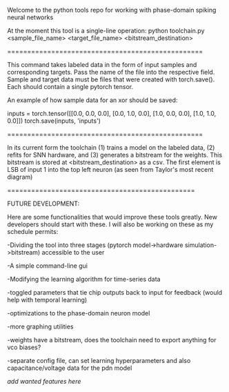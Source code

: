 
Welcome to the python tools repo for working with phase-domain spiking neural networks

At the moment this tool is a single-line operation:
    python toolchain.py <sample_file_name> <target_file_name> <bitstream_destination>

=================================================

This command takes labeled data in the form of input samples and corresponding targets. 
Pass the name of the file into the respective field. Sample and target data must be files that 
were created with torch.save(). Each should contain a single pytorch tensor. 

An example of how sample data for an xor should be saved:

inputs = torch.tensor([[0.0, 0.0, 0.0], [0.0, 1.0, 0.0], [1.0, 0.0, 0.0], [1.0, 1.0, 0.0]])
torch.save(inputs, 'inputs') 

=================================================

In its current form the toolchain (1) trains a model on the labeled data, (2) refits for SNN hardware, 
and (3) generates a bitstream for the weights. This bitstream is stored at <bitstream_destination> as a csv. 
The first element is LSB of input 1 into the top left neuron (as seen from Taylor's most recent diagram) 

===============================================

FUTURE DEVELOPMENT: 

Here are some functionalities that would improve these tools greatly. New developers should start with these. 
I will also be working on these as my schedule permits: 

-Dividing the tool into three stages (pytorch model->hardware simulation->bitstream) accessible to the user

-A simple command-line gui

-Modifying the learning algorithm for time-series data 

-toggled parameters that tie chip outputs back to input for feedback (would help with temporal learning) 

-optimizations to the phase-domain neuron model

-more graphing utilities 

-weights have a bitstream, does the toolchain need to export anything for vco biases?

-separate config file, can set learning hyperparameters and also capacitance/voltage data for the pdn model

*add wanted features here* 










